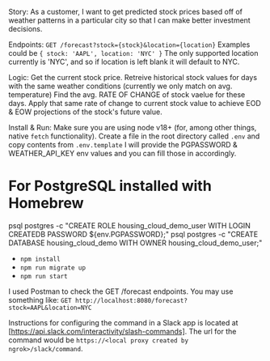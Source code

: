 Story: As a customer, I want to get predicted stock prices based off of weather patterns in a particular city so that I can make better investment decisions.

Endpoints:
`GET /forecast?stock={stock}&location={location}`
Examples could be `{ stock: 'AAPL', location: 'NYC' }`
The only supported location currently is 'NYC', and so if location is left blank it will default to NYC.

Logic:
Get the current stock price.
Retreive historical stock values for days with the same weather conditions (currently we only match on avg. temperature)
Find the avg. RATE OF CHANGE of stock vaelue for these days.
Apply that same rate of change to current stock value to achieve EOD & EOW projections of the stock's future value.

Install & Run:
Make sure you are using node v18+ (for, among other things, native ```fetch``` functionality).
Create a file in the root directory called `.env` and copy contents from `.env.template`
I will provide the PGPASSWORD & WEATHER_API_KEY env values and you can fill those in accordingly.

# For PostgreSQL installed with Homebrew
psql postgres -c "CREATE ROLE housing_cloud_demo_user WITH LOGIN CREATEDB PASSWORD ${env.PGPASSWORD};"
psql postgres -c "CREATE DATABASE housing_cloud_demo WITH OWNER housing_cloud_demo_user;"

- `npm install`
- `npm run migrate up`
- `npm run start`

I used Postman to check the GET /forecast endpoints. You may use something like:
`GET http://localhost:8080/forecast?stock=AAPL&location=NYC`

Instructions for configuring the command in a Slack app is located at [https://api.slack.com/interactivity/slash-commands]. The url for the command would be `https://<local proxy created by ngrok>/slack/command`.
